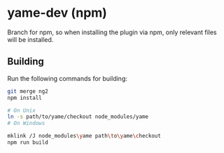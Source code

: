 # yame-dev (npm)

Branch for npm, so when installing the plugin via npm, only relevant files will be installed.


## Building
Run the following commands for building:

```sh
git merge ng2
npm install

# On Unix
ln -s path/to/yame/checkout node_modules/yame
# On Windows

mklink /J node_modules\yame path\to\yame\checkout
npm run build
```
